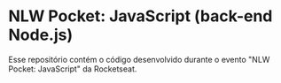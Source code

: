 # NLW Pocket: JavaScript (back-end Node.js)

Esse repositório contém o código desenvolvido durante o evento "NLW Pocket: JavaScript" da Rocketseat.
